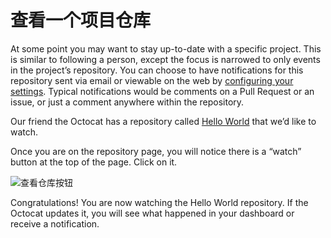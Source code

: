 # 查看一个项目仓库

At some point you may want to stay up-to-date with a specific project. This is similar to following a person, except the focus is narrowed to only events in the project’s repository. You can choose to have notifications for this repository sent via email or viewable on the web by [configuring your settings](https://github.com/settings/notifications). Typical notifications would be comments on a Pull Request or an issue, or just a comment anywhere within the repository.

Our friend the Octocat has a repository called [Hello World](https://github.com/octocat/Hello-World) that we’d like to watch.

Once you are on the repository page, you will notice there is a “watch” button at the top of the page. Click on it.

![&#x67E5;&#x770B;&#x4ED3;&#x5E93;&#x6309;&#x94AE;](https://github-images.s3.amazonaws.com/help/repository/repo-actions-watch.png)

Congratulations! You are now watching the Hello World repository. If the Octocat updates it, you will see what happened in your dashboard or receive a notification.

